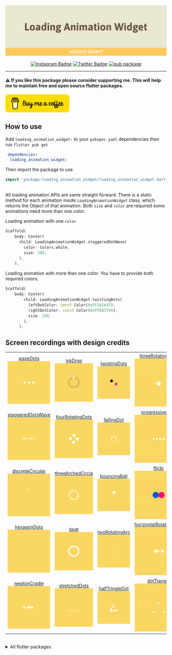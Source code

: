 <p align="center">
   <img src="https://raw.githubusercontent.com/watery-desert/assets/main/loading_animation_widget/package_cover.png" alt="Loading Animation Widget" />
</p>

<div align="center">

[![Instagram Badge](https://img.shields.io/badge/-Instagram-e84393?style=for-the-badge&labelColor=e84393&logo=instagram&logoColor=white)](https://instagram.com/watery_desert)
[![Twitter Badge](https://img.shields.io/badge/-Twitter-1ca0f1?style=for-the-badge&logo=twitter&logoColor=white&link=https://twitter.com/watery_desert)](https://twitter.com/watery_desert)
[![pub package](https://img.shields.io/pub/v/loading_animation_widget.svg?style=for-the-badge)](https://pub.dev/packages/loading_animation_widget)
</div>

<hr>

#### ⚠️  If you like this package please consider supporting me. This will help me to maintain free and open source flutter packages.

<a href="https://www.buymeacoffee.com/watery_desert"><img src="https://raw.githubusercontent.com/watery-desert/assets/main/watery_desert/bmc-button.png" height="56"></a>


## **How to use**

Add `loading_animation_widget:` to your `pubspec.yaml` dependencies then run `flutter pub get`

```yaml
 dependencies:
  loading_animation_widget:
```
Then import the package to use

```dart 
import 'package:loading_animation_widget/loading_animation_widget.dart';
```
\
All loading animation APIs are same straight forward. There is a static method for each animation inside `LoadingAnimationWidget` class, which returns the Object of that animation. Both `size` and `color` are required some animations need more than one color.

Loading animation with one `color`
```dart
Scaffold(
    body: Center(
      child: LoadingAnimationWidget.staggeredDotWave(
        color: Colors.white,
        size: 200,
      ),
    ),
```              

Loading animation with more than one color. You have to provide both required colors.
```dart
Scaffold(
    body: Center(
        child: LoadingAnimationWidget.twistingDots(
          leftDotColor: const Color(0xFF1A1A3F),
          rightDotColor: const Color(0xFFEA3799),
          size: 200,
        ),
      ),
```       

## Screen recordings with design credits


<table>
   <tr>
      <td align="center">
         <a href="https://dribbble.com/shots/3967147-">waveDots</a>
         <br>
         <img src="https://raw.githubusercontent.com/watery-desert/assets/main/loading_animation_widget/waveDots.gif"  width="200"/>
      </td>
      <td align="center">
         <a href="https://dribbble.com/shots/13966332-Spinner">inkDrop</a>
         <br>
         <img src="https://raw.githubusercontent.com/watery-desert/assets/main/loading_animation_widget/inkDrop.gif"  width="200"/>
      </td>
      <td align="center">
         <a href="https://dribbble.com/shots/3308544-Preloader-IV">twistingDots</a>
         <br>
         <img src="https://raw.githubusercontent.com/watery-desert/assets/main/loading_animation_widget/twistingDots.gif"  width="200"/>
      </td>
      <td align="center">
         <a href="https://ui8.net/luciyamaji/products/50-animated-loaders?rel=pro21">threeRotatingDots</a>
         <br> 
         <img src="https://raw.githubusercontent.com/watery-desert/assets/main/loading_animation_widget/threeRotatingDots.gif"  width="200"/>
      </td>
   </tr>
   <td align="center">
      <a href="https://dribbble.com/shots/6727060-Wave-Loader">staggeredDotsWave</a>
      <br> 
      <img src="https://raw.githubusercontent.com/watery-desert/assets/main/loading_animation_widget/staggeredDotsWave.gif"  width="200"/>
   </td>
   <td align="center">
      <a href="https://codepen.io/rbv912/pen/dYbqLQ?editors=0100">fourRotatingDots</a>
      <br> 
      <img src="https://raw.githubusercontent.com/watery-desert/assets/main/loading_animation_widget/fourRotatingDots.gif"  width="200"/>
   </td>
   <td align="center">
      <a href="https://codepen.io/rbv912/pen/dYbqLQ?editors=0100">fallingDot</a>
      <br> 
      <img src="https://raw.githubusercontent.com/watery-desert/assets/main/loading_animation_widget/fallingDot.gif"  width="200"/>
   </td>
   <td align="center">
      <a href="https://dribbble.com/shots/5790156-Focus-Reactive">progressiveDots</a>
      <br> 
      <img src="https://raw.githubusercontent.com/watery-desert/assets/main/loading_animation_widget/progressiveDots.gif"  width="200"/>
   </td>
   </tr>
   <td align="center">
      <a href="https://dribbble.com/shots/7888464-Spinner">discreteCircular</a>
      <br> 
      <img src="https://raw.githubusercontent.com/watery-desert/assets/main/loading_animation_widget/discreteCircular.gif"  width="200"/>
   </td>
   <td align="center">
      <a href="https://dribbble.com/shots/5095383-Loader-Animation">threeArchedCircle</a>
      <br> 
      <img src="https://raw.githubusercontent.com/watery-desert/assets/main/loading_animation_widget/threeArchedCircle.gif"  width="200"/>
   </td>
   <td align="center">
      <a href="https://dribbble.com/shots/2379959-Bouncy-Ball">bouncingBall</a>
      <br> 
      <img src="https://raw.githubusercontent.com/watery-desert/assets/main/loading_animation_widget/bouncingBall.gif"  width="200"/>
   </td>
   <td align="center">
      <a href="https://dribbble.com/shots/7498067-Loaders-Vol3-Colors">flickr</a>
      <br> 
      <img src="https://raw.githubusercontent.com/watery-desert/assets/main/loading_animation_widget/flickr.gif"  width="200"/>
   </td>
   </tr>
   <td align="center">
      <a href="https://dribbble.com/shots/11962729-Healio-Emotion-Tracker-Apple-Watch">hexagonDots</a>
      <br> 
      <img src="https://raw.githubusercontent.com/watery-desert/assets/main/loading_animation_widget/hexagonDots.gif"  width="200"/>
   </td>
   <td align="center">
      <a href="https://www.behance.net/gallery/58535057/Loader">beat</a>
      <br> 
      <img src="https://raw.githubusercontent.com/watery-desert/assets/main/loading_animation_widget/beat.gif"  width="200"/>
   </td>
   <td align="center">
      <a href="https://dribbble.com/shots/2050032-Elemental-Loader">twoRotatingArc</a>
      <br> 
      <img src="https://raw.githubusercontent.com/watery-desert/assets/main/loading_animation_widget/twoRotatingArc.gif"  width="200"/>
   </td>
   <td align="center">
      <a href="https://ui8.net/luciyamaji/products/50-animated-loaders?rel=pro21">horizontalRotatingDots</a>
      <br> 
      <img src="https://raw.githubusercontent.com/watery-desert/assets/main/loading_animation_widget/horizontalRotatingDots.gif"  width="200"/>
   </td>
   </tr>
   <td align="center">
      <a href="https://dribbble.com/shots/2968029-Newton-Cradle-preloader-principle-freebie">newtonCradle</a>
      <br> 
      <img src="https://raw.githubusercontent.com/watery-desert/assets/main/loading_animation_widget/newtonCradle.gif"  width="200"/>
   </td>
   <td align="center">
      <a href="https://dribbble.com/shots/9109441-Flat-Loaders">stretchedDots</a>
      <br> 
      <img src="https://raw.githubusercontent.com/watery-desert/assets/main/loading_animation_widget/stretchedDots.gif"  width="200"/>
   </td>
   <td align="center">
      <a href="https://dribbble.com/shots/5878367-Loaders">halfTringleDot</a>
      <br> 
      <img src="https://raw.githubusercontent.com/watery-desert/assets/main/loading_animation_widget/halfTringleDot.gif"  width="200"/>
   </td>
   <td align="center">
      <a href="https://dribbble.com/shots/2689200-Loading">dotTrangle</a>
      <br> 
      <img src="https://raw.githubusercontent.com/watery-desert/assets/main/loading_animation_widget/dotTrangle.gif"  width="200"/>
   </td>
   </tr>
</table>

<br>
<details>
   <summary>All flutter packages</summary>
   <br>

   ● [Sliding Clipped Nav Bar](https://github.com/watery-desert/sliding_clipped_nav_bar)\
   ● [Water Drop Nav Bar](https://github.com/watery-desert/water_drop_nav_bar)\
   ● [Swipeable Tile](https://github.com/watery-desert/swipeable_tile)\
   ➜ [Loading Animation Widget](https://github.com/watery-desert/loading_animation_widget)
   </summary> 
</details>
<br>

